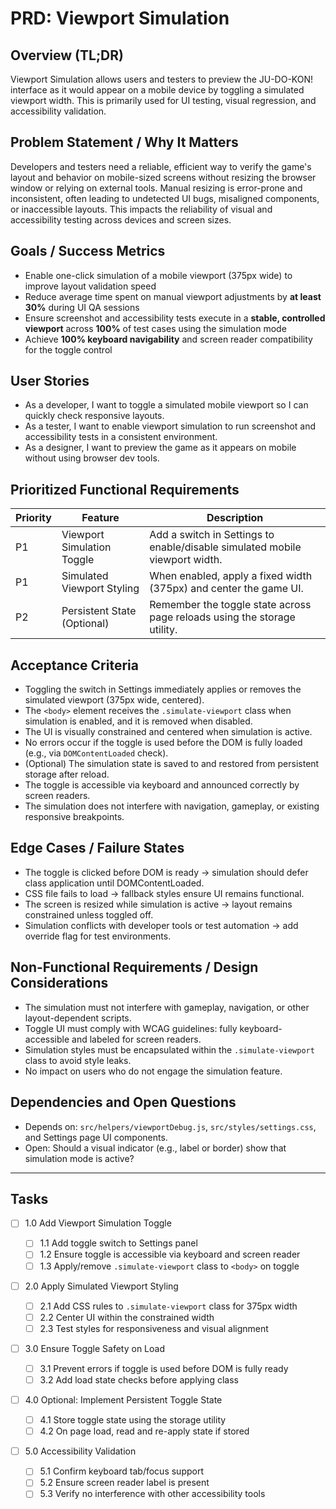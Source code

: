 # PRD: Viewport Simulation

## Overview (TL;DR)

Viewport Simulation allows users and testers to preview the JU-DO-KON! interface as it would appear on a mobile device by toggling a simulated viewport width. This is primarily used for UI testing, visual regression, and accessibility validation.

## Problem Statement / Why It Matters

Developers and testers need a reliable, efficient way to verify the game's layout and behavior on mobile-sized screens without resizing the browser window or relying on external tools. Manual resizing is error-prone and inconsistent, often leading to undetected UI bugs, misaligned components, or inaccessible layouts. This impacts the reliability of visual and accessibility testing across devices and screen sizes.

## Goals / Success Metrics

- Enable one-click simulation of a mobile viewport (375px wide) to improve layout validation speed
- Reduce average time spent on manual viewport adjustments by **at least 30%** during UI QA sessions
- Ensure screenshot and accessibility tests execute in a **stable, controlled viewport** across **100%** of test cases using the simulation mode
- Achieve **100% keyboard navigability** and screen reader compatibility for the toggle control

## User Stories

- As a developer, I want to toggle a simulated mobile viewport so I can quickly check responsive layouts.
- As a tester, I want to enable viewport simulation to run screenshot and accessibility tests in a consistent environment.
- As a designer, I want to preview the game as it appears on mobile without using browser dev tools.

## Prioritized Functional Requirements

| Priority | Feature                     | Description                                                                 |
| -------- | --------------------------- | --------------------------------------------------------------------------- |
| P1       | Viewport Simulation Toggle  | Add a switch in Settings to enable/disable simulated mobile viewport width. |
| P1       | Simulated Viewport Styling  | When enabled, apply a fixed width (375px) and center the game UI.           |
| P2       | Persistent State (Optional) | Remember the toggle state across page reloads using the storage utility.    |

## Acceptance Criteria

- Toggling the switch in Settings immediately applies or removes the simulated viewport (375px wide, centered).
- The `<body>` element receives the `.simulate-viewport` class when simulation is enabled, and it is removed when disabled.
- The UI is visually constrained and centered when simulation is active.
- No errors occur if the toggle is used before the DOM is fully loaded (e.g., via `DOMContentLoaded` check).
- (Optional) The simulation state is saved to and restored from persistent storage after reload.
- The toggle is accessible via keyboard and announced correctly by screen readers.
- The simulation does not interfere with navigation, gameplay, or existing responsive breakpoints.

## Edge Cases / Failure States

- The toggle is clicked before DOM is ready → simulation should defer class application until DOMContentLoaded.
- CSS file fails to load → fallback styles ensure UI remains functional.
- The screen is resized while simulation is active → layout remains constrained unless toggled off.
- Simulation conflicts with developer tools or test automation → add override flag for test environments.

## Non-Functional Requirements / Design Considerations

- The simulation must not interfere with gameplay, navigation, or other layout-dependent scripts.
- Toggle UI must comply with WCAG guidelines: fully keyboard-accessible and labeled for screen readers.
- Simulation styles must be encapsulated within the `.simulate-viewport` class to avoid style leaks.
- No impact on users who do not engage the simulation feature.

## Dependencies and Open Questions

- Depends on: `src/helpers/viewportDebug.js`, `src/styles/settings.css`, and Settings page UI components.
- Open: Should a visual indicator (e.g., label or border) show that simulation mode is active?

---

## Tasks

- [ ] 1.0 Add Viewport Simulation Toggle

  - [ ] 1.1 Add toggle switch to Settings panel
  - [ ] 1.2 Ensure toggle is accessible via keyboard and screen reader
  - [ ] 1.3 Apply/remove `.simulate-viewport` class to `<body>` on toggle

- [ ] 2.0 Apply Simulated Viewport Styling

  - [ ] 2.1 Add CSS rules to `.simulate-viewport` class for 375px width
  - [ ] 2.2 Center UI within the constrained width
  - [ ] 2.3 Test styles for responsiveness and visual alignment

- [ ] 3.0 Ensure Toggle Safety on Load

  - [ ] 3.1 Prevent errors if toggle is used before DOM is fully ready
  - [ ] 3.2 Add load state checks before applying class

- [ ] 4.0 Optional: Implement Persistent Toggle State

  - [ ] 4.1 Store toggle state using the storage utility
  - [ ] 4.2 On page load, read and re-apply state if stored

- [ ] 5.0 Accessibility Validation
  - [ ] 5.1 Confirm keyboard tab/focus support
  - [ ] 5.2 Ensure screen reader label is present
  - [ ] 5.3 Verify no interference with other accessibility tools
